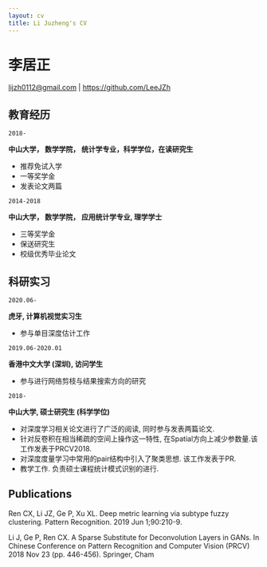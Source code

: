 ```yaml
---
layout: cv
title: Li Juzheng's CV
---
```

# 李居正

<div id="webaddress">
<a href="lijzh0112@gmail.com">lijzh0112@gmail.com</a>
| <a href="https://github.com/LeeJZh">https://github.com/LeeJZh</a>
</div>


## 教育经历

`2018-`

__中山大学， 数学学院， 统计学专业，科学学位，在读研究生__

- 推荐免试入学
- 一等奖学金
- 发表论文两篇

`2014-2018`

__中山大学， 数学学院， 应用统计学专业, 理学学士__

- 三等奖学金
- 保送研究生
- 校级优秀毕业论文

## 科研实习

`2020.06-`

__虎牙, 计算机视觉实习生__

- 参与单目深度估计工作

`2019.06-2020.01`

__香港中文大学 (深圳), 访问学生__

- 参与进行网络剪枝与结果搜索方向的研究

`2018-`

__中山大学, 硕士研究生 (科学学位)__

- 对深度学习相关论文进行了广泛的阅读, 同时参与发表两篇论文.
- 针对反卷积在相当稀疏的空间上操作这一特性, 在Spatial方向上减少参数量.该工作发表于PRCV2018.
- 对深度度量学习中常用的pair结构中引入了聚类思想. 该工作发表于PR.
- 教学工作. 负责硕士课程统计模式识别的进行. 

## Publications

Ren CX, Li JZ, Ge P, Xu XL. Deep metric learning via subtype fuzzy clustering. Pattern Recognition. 2019 Jun 1;90:210-9.

Li J, Ge P, Ren CX. A Sparse Substitute for Deconvolution Layers in GANs. In Chinese Conference on Pattern Recognition and Computer Vision (PRCV) 2018 Nov 23 (pp. 446-456). Springer, Cham


